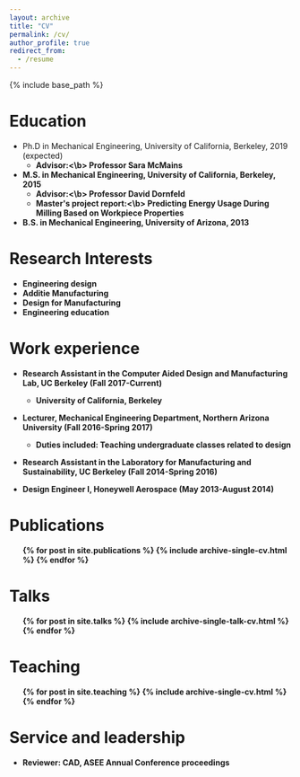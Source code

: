 ```yaml
---
layout: archive
title: "CV"
permalink: /cv/
author_profile: true
redirect_from:
  - /resume
---
```


{% include base_path %}

Education
======
* Ph.D in Mechanical Engineering, University of California, Berkeley, 2019 (expected)
  * <b>Advisor:<\b> Professor Sara McMains
* M.S. in Mechanical Engineering, University of California, Berkeley, 2015
  * <b>Advisor:<\b> Professor David Dornfeld
  * <b>Master's project report:<\b> Predicting Energy Usage During Milling Based on Workpiece Properties
* B.S. in Mechanical Engineering, University of Arizona, 2013
  
Research Interests
======
* Engineering design
* Additie Manufacturing
* Design for Manufacturing
* Engineering education
  
Work experience
======
* Research Assistant in the Computer Aided Design and Manufacturing Lab, UC Berkeley (Fall 2017-Current)
  * University of California, Berkeley
  
* Lecturer, Mechanical Engineering Department, Northern Arizona University (Fall 2016-Spring 2017)
  * Duties included: Teaching undergraduate classes related to design

* Research Assistant in the Laboratory for Manufacturing and Sustainability, UC Berkeley (Fall 2014-Spring 2016)

* Design Engineer I, Honeywell Aerospace (May 2013-August 2014)


Publications
======
  <ul>{% for post in site.publications %}
    {% include archive-single-cv.html %}
  {% endfor %}</ul>
  
Talks
======
  <ul>{% for post in site.talks %}
    {% include archive-single-talk-cv.html %}
  {% endfor %}</ul>
  
Teaching
======
  <ul>{% for post in site.teaching %}
    {% include archive-single-cv.html %}
  {% endfor %}</ul>
  
Service and leadership
======
* Reviewer: CAD, ASEE Annual Conference proceedings
